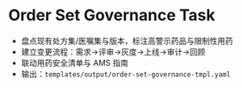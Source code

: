 # Order Set Governance Task

- 盘点现有处方集/医嘱集与版本，标注高警示药品与限制性用药
- 建立变更流程：需求→评审→灰度→上线→审计→回顾
- 联动用药安全清单与 AMS 指南
- 输出：`templates/output/order-set-governance-tmpl.yaml`
